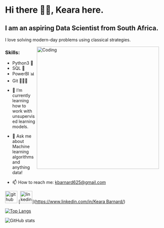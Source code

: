 # Hi there 👋🏻,  Keara here.

## I am an aspiring Data Scientist from South Africa.

I love solving modern-day problems using classical strategies.

<img align="right" alt="Coding" width="400" src="https://i.pinimg.com/originals/e4/26/70/e426702edf874b181aced1e2fa5c6cde.gif">


### Skills: 
* Python3 🐍
* SQL 🐬
* PowerBI 📊
* Git 👩🏻‍💻

- 🌱 I’m currently learning how to work with unsupervised learning models. 
- 💬 Ask me about Machine learning algorithms and anything data! 



- 📫 How to reach me: kbarnard625@gmail.com 


[<img src='https://cdn.jsdelivr.net/npm/simple-icons@3.0.1/icons/github.svg' alt='github' height='40'>](https://github.com/KearaB)  [<img src='https://cdn.jsdelivr.net/npm/simple-icons@3.0.1/icons/linkedin.svg' alt='linkedin' height='40'>]([https://www.linkedin.com/in/Keara Barnard/](https://www.linkedin.com/in/keara-barnard/))  

[![Top Langs](https://github-readme-stats.vercel.app/api/top-langs/?username=KearaB)](https://github.com/anuraghazra/github-readme-stats)

![GitHub stats](https://github-readme-stats.vercel.app/api?username=KearaB&show_icons=true)  

